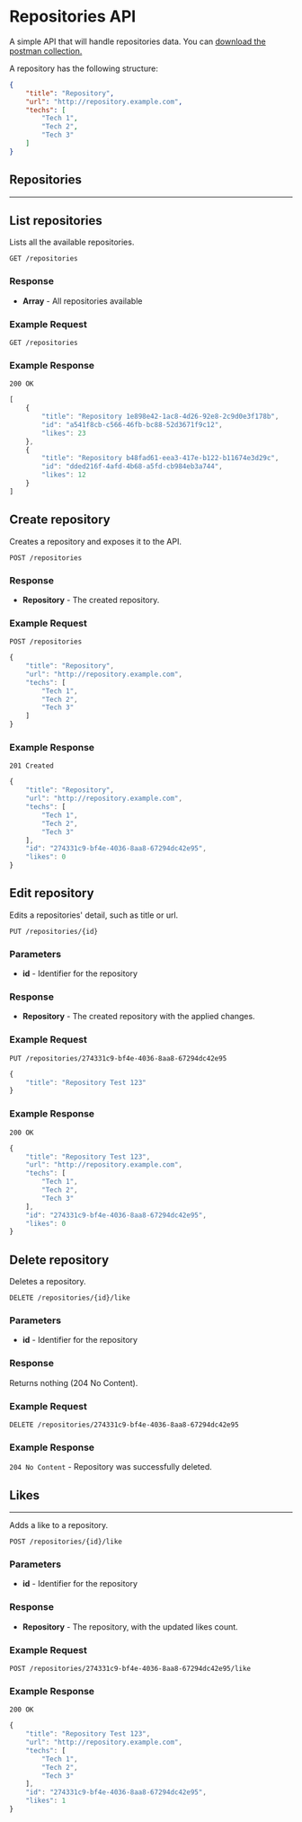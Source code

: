 # Repositories API

A simple API that will handle repositories data. You can [download the postman collection.](https://www.getpostman.com/collections/7397530e9a76a3d0cd8c)

A repository has the following structure:

```json
{
    "title": "Repository",
    "url": "http://repository.example.com",
    "techs": [
        "Tech 1",
        "Tech 2",
        "Tech 3"
    ]
}
```

## Repositories 

---

## List repositories
Lists all the available repositories.

`GET /repositories`

### Response
- **Array<Repository>** - All repositories available

### Example Request
`GET /repositories`

### Example Response
`200 OK`

```javascript
[
    {
        "title": "Repository 1e898e42-1ac8-4d26-92e8-2c9d0e3f178b",
        "id": "a541f8cb-c566-46fb-bc88-52d3671f9c12",
        "likes": 23
    },
    {
        "title": "Repository b48fad61-eea3-417e-b122-b11674e3d29c",
        "id": "dded216f-4afd-4b68-a5fd-cb984eb3a744",
        "likes": 12
    }
]
```

## Create repository
Creates a repository and exposes it to the API.

`POST /repositories`

### Response
- **Repository** - The created repository.

### Example Request
`POST /repositories`

```javascript
{
    "title": "Repository",
    "url": "http://repository.example.com",
    "techs": [
        "Tech 1",
        "Tech 2",
        "Tech 3"
    ]
}
```

### Example Response
`201 Created`

```javascript
{
    "title": "Repository",
    "url": "http://repository.example.com",
    "techs": [
        "Tech 1",
        "Tech 2",
        "Tech 3"
    ],
    "id": "274331c9-bf4e-4036-8aa8-67294dc42e95",
    "likes": 0
}
```

## Edit repository
Edits a repositories' detail, such as title or url.

`PUT /repositories/{id}`

### Parameters
- **id** - Identifier for the repository

### Response
- **Repository** - The created repository with the applied changes.

### Example Request
`PUT /repositories/274331c9-bf4e-4036-8aa8-67294dc42e95`

```javascript
{
    "title": "Repository Test 123"
}
```

### Example Response
`200 OK`

```javascript
{
    "title": "Repository Test 123",
    "url": "http://repository.example.com",
    "techs": [
        "Tech 1",
        "Tech 2",
        "Tech 3"
    ],
    "id": "274331c9-bf4e-4036-8aa8-67294dc42e95",
    "likes": 0
}
```

## Delete repository
Deletes a repository.

`DELETE /repositories/{id}/like`

### Parameters
- **id** - Identifier for the repository

### Response
Returns nothing (204 No Content).

### Example Request
`DELETE /repositories/274331c9-bf4e-4036-8aa8-67294dc42e95`

### Example Response
`204 No Content` - Repository was successfully deleted.

## Likes

---

Adds a like to a repository.

`POST /repositories/{id}/like`

### Parameters
- **id** - Identifier for the repository

### Response
- **Repository** - The repository, with the updated likes count.

### Example Request
`POST /repositories/274331c9-bf4e-4036-8aa8-67294dc42e95/like`

### Example Response
`200 OK`

```javascript
{
    "title": "Repository Test 123",
    "url": "http://repository.example.com",
    "techs": [
        "Tech 1",
        "Tech 2",
        "Tech 3"
    ],
    "id": "274331c9-bf4e-4036-8aa8-67294dc42e95",
    "likes": 1
}
```